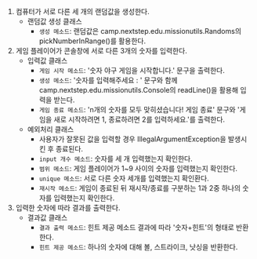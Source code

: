 1. 컴퓨터가 서로 다른 세 개의 랜덤값을 생성한다.
   - 랜덤값 생성 클래스
     - `생성 메소드`: 랜덤값은 camp.nextstep.edu.missionutils.Randoms의 pickNumberInRange()를 활용한다.
2. 게임 플레이어가 콘솔창에 서로 다른 3개의 숫자를 입력한다.
   - 입력값 클래스
     - `게임 시작 메소드`: '숫자 야구 게임을 시작합니다.' 문구을 출력한다.
     - `생성 메소드`: '숫자를 입력해주세요 : ' 문구와 함께 camp.nextstep.edu.missionutils.Console의 readLine()을 활용해 입력을 받는다.
     - `게임 종료 메소드`: 'n개의 숫자를 모두 맞히셨습니다! 게임 종료' 문구와 '게임을 새로 시작하려면 1, 종료하려면 2를 입력하세요.'를 출력한다.
   - 예외처리 클래스 
     - 사용자가 잘못된 값을 입력할 경우 IllegalArgumentException을 발생시킨 후 종료된다.
     - `input 개수 메소드`: 숫자를 세 개 입력했는지 확인한다.
     - `범위 메소드`: 게임 플레이어가 1~9 사이의 숫자를 입력했는지 확인한다.
     - `unique 메소드`: 서로 다른 숫자 세개를 입력했는지 확인환다.
     - `재시작 메소드`: 게임이 종료된 뒤 재시작/종료를 구분하는 1과 2중 하나의 숫자를 입력했는지 확인한다.
3. 입력한 숫자에 따라 결과를 출력한다.
    - 결과값 클래스
      - `결과 출력 메소드`: 힌트 제공 메소드 결과에 따라 '숫자+힌트'의 형태로 반환한다. 
      - `힌트 제공 메소드`: 하나의 숫자에 대해 볼, 스트라이크, 낫싱을 반환한다.